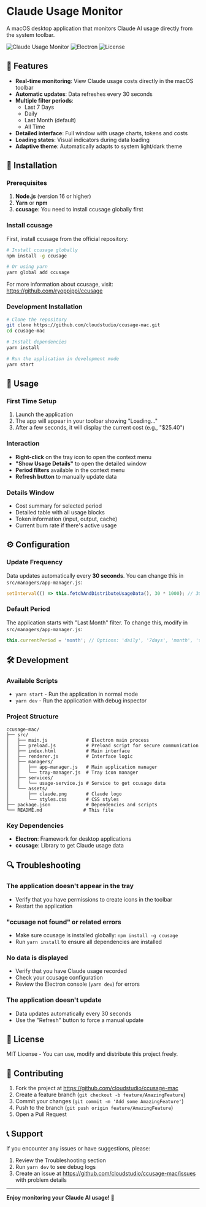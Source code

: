 # Claude Usage Monitor

A macOS desktop application that monitors Claude AI usage directly from the system toolbar.

![Claude Usage Monitor](https://img.shields.io/badge/Platform-macOS-blue)
![Electron](https://img.shields.io/badge/Built%20with-Electron-blue)
![License](https://img.shields.io/badge/License-MIT-green)

## 📱 Features

- **Real-time monitoring**: View Claude usage costs directly in the macOS toolbar
- **Automatic updates**: Data refreshes every 30 seconds
- **Multiple filter periods**: 
  - Last 7 Days
  - Daily
  - Last Month (default)
  - All Time
- **Detailed interface**: Full window with usage charts, tokens and costs
- **Loading states**: Visual indicators during data loading
- **Adaptive theme**: Automatically adapts to system light/dark theme

## 🚀 Installation

### Prerequisites

1. **Node.js** (version 16 or higher)
2. **Yarn** or **npm**
3. **ccusage**: You need to install ccusage globally first

### Install ccusage

First, install ccusage from the official repository:

```bash
# Install ccusage globally
npm install -g ccusage

# Or using yarn
yarn global add ccusage
```

For more information about ccusage, visit: https://github.com/ryoppippi/ccusage

### Development Installation

```bash
# Clone the repository
git clone https://github.com/cloudstudio/ccusage-mac.git
cd ccusage-mac

# Install dependencies
yarn install

# Run the application in development mode
yarn start
```

## 🔧 Usage

### First Time Setup
1. Launch the application
2. The app will appear in your toolbar showing "Loading..."
3. After a few seconds, it will display the current cost (e.g., "$25.40")

### Interaction
- **Right-click** on the tray icon to open the context menu
- **"Show Usage Details"** to open the detailed window
- **Period filters** available in the context menu
- **Refresh button** to manually update data

### Details Window
- Cost summary for selected period
- Detailed table with all usage blocks
- Token information (input, output, cache)
- Current burn rate if there's active usage

## ⚙️ Configuration

### Update Frequency
Data updates automatically every **30 seconds**. You can change this in `src/managers/app-manager.js`:

```javascript
setInterval(() => this.fetchAndDistributeUsageData(), 30 * 1000); // 30 seconds
```

### Default Period
The application starts with "Last Month" filter. To change this, modify in `src/managers/app-manager.js`:

```javascript
this.currentPeriod = 'month'; // Options: 'daily', '7days', 'month', 'total'
```

## 🛠️ Development

### Available Scripts

- `yarn start` - Run the application in normal mode
- `yarn dev` - Run the application with debug inspector

### Project Structure

```
ccusage-mac/
├── src/
│   ├── main.js              # Electron main process
│   ├── preload.js           # Preload script for secure communication
│   ├── index.html           # Main interface
│   ├── renderer.js          # Interface logic
│   ├── managers/
│   │   ├── app-manager.js   # Main application manager
│   │   └── tray-manager.js  # Tray icon manager
│   ├── services/
│   │   └── usage-service.js # Service to get ccusage data
│   └── assets/
│       ├── claude.png       # Claude logo
│       └── styles.css       # CSS styles
├── package.json             # Dependencies and scripts
└── README.md               # This file
```

### Key Dependencies

- **Electron**: Framework for desktop applications
- **ccusage**: Library to get Claude usage data

## 🔍 Troubleshooting

### The application doesn't appear in the tray
- Verify that you have permissions to create icons in the toolbar
- Restart the application

### "ccusage not found" or related errors
- Make sure ccusage is installed globally: `npm install -g ccusage`
- Run `yarn install` to ensure all dependencies are installed

### No data is displayed
- Verify that you have Claude usage recorded
- Check your ccusage configuration
- Review the Electron console (`yarn dev`) for errors

### The application doesn't update
- Data updates automatically every 30 seconds
- Use the "Refresh" button to force a manual update

## 📝 License

MIT License - You can use, modify and distribute this project freely.

## 🤝 Contributing

1. Fork the project at https://github.com/cloudstudio/ccusage-mac
2. Create a feature branch (`git checkout -b feature/AmazingFeature`)
3. Commit your changes (`git commit -m 'Add some AmazingFeature'`)
4. Push to the branch (`git push origin feature/AmazingFeature`)
5. Open a Pull Request

## 📞 Support

If you encounter any issues or have suggestions, please:
1. Review the Troubleshooting section
2. Run `yarn dev` to see debug logs
3. Create an issue at https://github.com/cloudstudio/ccusage-mac/issues with problem details

---

**Enjoy monitoring your Claude AI usage! 🚀**
